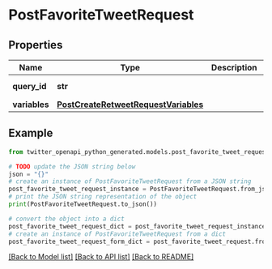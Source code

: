 # PostFavoriteTweetRequest


## Properties

Name | Type | Description | Notes
------------ | ------------- | ------------- | -------------
**query_id** | **str** |  | [default to 'lI07N6Otwv1PhnEgXILM7A']
**variables** | [**PostCreateRetweetRequestVariables**](PostCreateRetweetRequestVariables.md) |  | 

## Example

```python
from twitter_openapi_python_generated.models.post_favorite_tweet_request import PostFavoriteTweetRequest

# TODO update the JSON string below
json = "{}"
# create an instance of PostFavoriteTweetRequest from a JSON string
post_favorite_tweet_request_instance = PostFavoriteTweetRequest.from_json(json)
# print the JSON string representation of the object
print(PostFavoriteTweetRequest.to_json())

# convert the object into a dict
post_favorite_tweet_request_dict = post_favorite_tweet_request_instance.to_dict()
# create an instance of PostFavoriteTweetRequest from a dict
post_favorite_tweet_request_form_dict = post_favorite_tweet_request.from_dict(post_favorite_tweet_request_dict)
```
[[Back to Model list]](../README.md#documentation-for-models) [[Back to API list]](../README.md#documentation-for-api-endpoints) [[Back to README]](../README.md)


